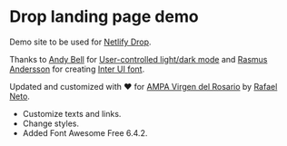 # Drop landing page demo

Demo site to be used for [Netlify Drop](https://app.netlify.com/drop).

Thanks to [Andy Bell](https://piccalil.li/) for [User-controlled light/dark mode](https://piccalil.li/tutorial/create-a-user-controlled-dark-or-light-mode/) and [Rasmus Andersson](https://twitter.com/rsms) for creating [Inter UI font](https://rsms.me/inter/).


Updated and customized with ❤️ for [AMPA Virgen del Rosario](https://ampaontigola.es/) by [Rafael Neto](https://github.com/rneto).
  - Customize texts and links.
  - Change styles.
  - Added Font Awesome Free 6.4.2.